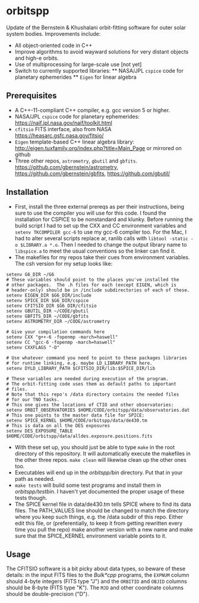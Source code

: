 # orbitspp
Update of the Bernstein & Khushalani orbit-fitting software for outer solar system bodies.  Improvements include:
* All object-oriented code in C++
* Improve algorithms to avoid wayward solutions for very distant objects and high-e orbits.
* Use of multiprocessing for large-scale use [not yet]
* Switch to currently supported libraries:
** NASA/JPL `cspice` code for planetary ephemerides
** `Eigen` for linear algebra

## Prerequisites

* A C++-11-compliant C++ compiler, e.g. gcc version 5 or higher.
* NASA/JPL `cspice` code for planetary ephemerides:
https://naif.jpl.nasa.gov/naif/toolkit.html
* `cfitsio` FITS interface, also from NASA
https://heasarc.gsfc.nasa.gov/fitsio/
* `Eigen` template-based C++ linear algebra library:
http://eigen.tuxfamily.org/index.php?title=Main_Page or mirrored on github
* Three other repos, `astrometry`, `gbutil` and
  `gbfits`. https://github.com/gbernstein/astrometry,
  https://github.com/gbernstein/gbfits,
  https://github.com/gbutil/

## Installation

* First, install the three external prereqs as per their instructions,
  being sure to use the compiler you will use for this code.  I found
  the installation for CSPICE to be nonstandard and klunky.
  Before running the build script I had to set up the CXX and CC
  environment variables and `setenv TKCOMPILER gcc-6` to use my gcc-6
  compiler too.  For the Mac, I had to alter several scripts replace ar, ranlib calls with
  `libtool -static -o $LIBRARY.a *.o`.  Then I needed to change the
  output library name to `libspice.a` to meet the usual conventions so
  the linker can find it.
* The makefiles for my repos take their cues from environment
variables.  The csh version for my setup looks like:
```
setenv G6_DIR ~/G6
# These variables should point to the places you've installed the
# other packages.  The .h files for each (except EIGEN, which is
# header-only) should be in /include subdirectories of each of these.
setenv EIGEN_DIR $G6_DIR/include
setenv SPICE_DIR $G6_DIR/cspice
setenv CFITSIO_DIR $G6_DIR/cfitsio
setenv GBUTIL_DIR ~/CODE/gbutil
setenv GBFITS_DIR ~/CODE/gbfits
setenv ASTROMETRY_DIR ~/CODE/astrometry

# Give your compilation commands here
setenv CXX "g++-6 -fopenmp -march=haswell"
setenv CC "gcc-6 -fopenmp -march=haswell"
setenv CXXFLAGS "-O"

# Use whatever command you need to point to these packages libraries
# for runtime linking, e.g. maybe LD_LIBRARY_PATH here.
setenv DYLD_LIBRARY_PATH $CFITSIO_DIR/lib:$SPICE_DIR/lib

# These variables are needed during execution of the program.
# The orbit-fitting code uses them as default paths to important
# files.
# Note that this repo's /data directory contains the needed files
# for our TNO tasks.
# This one gives the locations of CTIO and other observatories:
setenv ORBIT_OBSERVATORIES $HOME/CODE/orbitspp/data/observatories.dat
# This one points to the master data file for SPICE:
setenv SPICE_KERNEL $HOME/CODE/orbitspp/data/de430.tm
# This is data on all the DES exposures
setenv DES_EXPOSURE_TABLE $HOME/CODE/orbitspp/data/alldes.exposure.positions.fits
```

* With these set up, you should just be able to type `make` in the
  root directory of this repository.  It will automatically execute
  the makefiles in the other three repos. `make clean` will likewise
  clean up the other ones too.
* Executables will end up in the _orbitspp/bin_ directory.  Put that
in your path as needed.
* `make tests` will build some test programs and install them in
  _orbitspp/testbin_.  I haven't yet documented the proper usage of
  these tests though.
* The SPICE kernel file in data/de430.tm tells SPICE where to find
its data files.  The PATH_VALUES line should be changed to match the
directory where you keep such things, e.g. the /data subdir of this
repo. Either edit this file, or (preferentially, to keep it from
getting rewritten every time you pull the repo) make another version
with a new name and make sure that the SPICE_KERNEL environment
variable points to it.


## Usage

The CFITSIO software is a bit picky about data types, so beware of
these details:  in the input FITS files to the _Bulk*cpp_ programs,
the `EXPNUM` column should 4-byte integers (FITS type
"J") and the `ORBITID` and `OBJID` columns should be 8-byte (FITS type "K"). The
`MJD` and other coordinate columns should be double-precision ("D").




